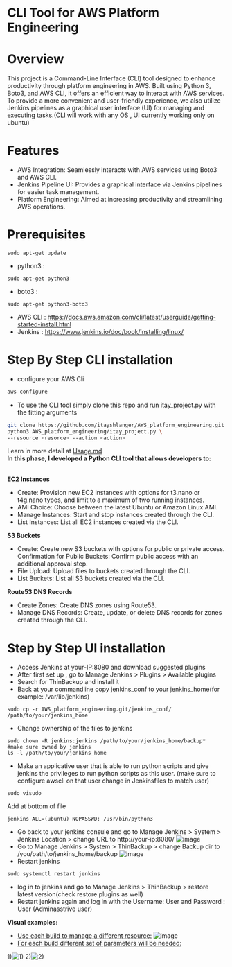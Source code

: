 # CLI Tool for AWS Platform Engineering
# Overview
This project is a Command-Line Interface (CLI) tool designed to enhance productivity through platform engineering in AWS. Built using Python 3, Boto3, and AWS CLI, it offers an efficient way to interact with AWS services. To provide a more convenient and user-friendly experience, we also utilize Jenkins pipelines as a graphical user interface (UI) for managing and executing tasks.(CLI will work with any OS , UI currently working only on ubuntu)
# Features
- AWS Integration: Seamlessly interacts with AWS services using Boto3 and AWS CLI.
- Jenkins Pipeline UI: Provides a graphical interface via Jenkins pipelines for easier task management.
- Platform Engineering: Aimed at increasing productivity and streamlining AWS operations.
# Prerequisites
```
sudo apt-get update
```
-  python3 :
```
sudo apt-get python3
```
-  boto3 :
```
sudo apt-get python3-boto3
```
-  AWS CLI : https://docs.aws.amazon.com/cli/latest/userguide/getting-started-install.html
-  Jenkins : https://www.jenkins.io/doc/book/installing/linux/
# Step By Step CLI installation
- configure your AWS Cli
```bash
aws configure
```
-  To use the CLI tool simply clone this repo and run itay_project.py with the fitting arguments
```bash
git clone https://github.com/itayshlanger/AWS_platform_engineering.git
python3 AWS_platform_engineering/itay_project.py \
--resource <resorce> --action <action>
```
Learn in more detail at [Usage.md](https://github.com/itayshlanger/AWS_platform_engineering/blob/main/Usage.md)
<br>**In this phase, I developed a Python CLI tool that allows developers to:**

<br>**EC2 Instances**

- Create: Provision new EC2 instances with options for t3.nano or t4g.nano types, and limit to a maximum of two running instances.
- AMI Choice: Choose between the latest Ubuntu or Amazon Linux AMI.
- Manage Instances: Start and stop instances created through the CLI.
- List Instances: List all EC2 instances created via the CLI.

**S3 Buckets**
  
- Create: Create new S3 buckets with options for public or private access.
Confirmation for Public Buckets: Confirm public access with an additional approval step.
- File Upload: Upload files to buckets created through the CLI.
- List Buckets: List all S3 buckets created via the CLI.

**Route53 DNS Records**

- Create Zones: Create DNS zones using Route53.
- Manage DNS Records: Create, update, or delete DNS records for zones created through the CLI.

# Step by Step UI installation
- Access Jenkins at your-IP:8080 and download suggested plugins
- After first set up , go to Manage Jenkins > Plugins > Available plugins
- Search for ThinBackup and install it
- Back at your commandline copy jenkins_conf to your jenkins_home(for example: /var/lib/jenkins)
```
sudo cp -r AWS_platform_engineering.git/jenkins_conf/ /path/to/your/jenkins_home
```
- Change ownership of the files to jenkins
```
sudo chown -R jenkins:jenkins /path/to/your/jenkins_home/backup*
#make sure owned by jenkins
ls -l /path/to/your/jenkins_home
```
- Make an applicative user that is able to run python scripts and give jenkins the privileges to run python scripts as this user.
(make sure to configure awscli on that user change in Jenkinsfiles to match user) 
```
sudo visudo
```
Add at bottom of file
```
jenkins ALL=(ubuntu) NOPASSWD: /usr/bin/python3
```
- Go back to your jenkins consule and go to Manage Jenkins > System > Jenkins Location > change URL to http://your-ip:8080/
  ![image](https://github.com/user-attachments/assets/82234b17-4f02-476a-89d5-006bc3ddf243)
- Go to Manage Jenkins > System > ThinBackup > change Backup dir to /you/path/to/jenkins_home/backup
![image](https://github.com/user-attachments/assets/3128de21-0132-4c23-a8c1-62c9c7fa36b2)
- Restart jenkins
```
sudo systemctl restart jenkins
```
- log in to jenkins and go to Manage Jenkins > ThinBackup > restore latest version(check restore plugins as well)
- Restart jenkins again and log in with the Username: User and Password : User (Adminasstrive user)

**Visual examples:**

- <u>Use each build to manage a different resource:</u>
![image](https://github.com/user-attachments/assets/9292d856-962d-41b8-8abf-c1c42d2f03a0)
- <u>For each build different set of parameters will be needed:</u>

1)![1)](https://github.com/user-attachments/assets/fd977abc-0811-416d-b8cf-6b7bc9ee6d1c)
2)![2)](https://github.com/user-attachments/assets/7f9aef92-b158-450a-8ac9-85b1b14e0d8b)

